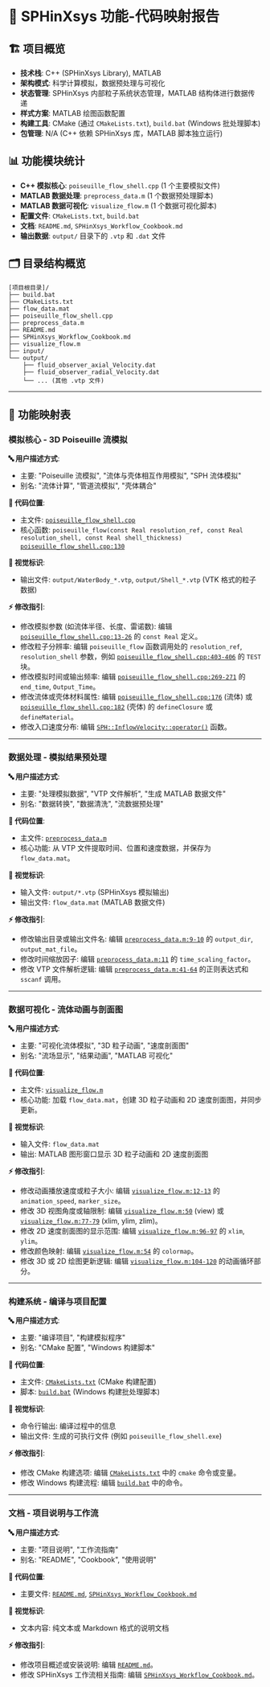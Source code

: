 # 📂 SPHinXsys 功能-代码映射报告

## 🏗️ 项目概览
- **技术栈**: C++ (SPHinXsys Library), MATLAB
- **架构模式**: 科学计算模拟，数据预处理与可视化
- **状态管理**: SPHinXsys 内部粒子系统状态管理，MATLAB 结构体进行数据传递
- **样式方案**: MATLAB 绘图函数配置
- **构建工具**: CMake (通过 `CMakeLists.txt`), `build.bat` (Windows 批处理脚本)
- **包管理**: N/A (C++ 依赖 SPHinXsys 库，MATLAB 脚本独立运行)

## 📊 功能模块统计
- **C++ 模拟核心**: `poiseuille_flow_shell.cpp` (1 个主要模拟文件)
- **MATLAB 数据处理**: `preprocess_data.m` (1 个数据预处理脚本)
- **MATLAB 数据可视化**: `visualize_flow.m` (1 个数据可视化脚本)
- **配置文件**: `CMakeLists.txt`, `build.bat`
- **文档**: `README.md`, `SPHinXsys_Workflow_Cookbook.md`
- **输出数据**: `output/` 目录下的 `.vtp` 和 `.dat` 文件

## 🗂️ 目录结构概览
```
[项目根目录]/
├── build.bat
├── CMakeLists.txt
├── flow_data.mat
├── poiseuille_flow_shell.cpp
├── preprocess_data.m
├── README.md
├── SPHinXsys_Workflow_Cookbook.md
├── visualize_flow.m
├── input/
└── output/
    ├── fluid_observer_axial_Velocity.dat
    ├── fluid_observer_radial_Velocity.dat
    └── ... (其他 .vtp 文件)
```

---

## 🎯 功能映射表

### 模拟核心 - 3D Poiseuille 流模拟

**🔤 用户描述方式**:
- 主要: "Poiseuille 流模拟", "流体与壳体相互作用模拟", "SPH 流体模拟"
- 别名: "流体计算", "管道流模拟", "壳体耦合"

**📍 代码位置**:
- 主文件: [`poiseuille_flow_shell.cpp`](poiseuille_flow_shell.cpp)
- 核心函数: `poiseuille_flow(const Real resolution_ref, const Real resolution_shell, const Real shell_thickness)` [`poiseuille_flow_shell.cpp:130`](poiseuille_flow_shell.cpp:130)

**🎨 视觉标识**:
- 输出文件: `output/WaterBody_*.vtp`, `output/Shell_*.vtp` (VTK 格式的粒子数据)

**⚡ 修改指引**:
- 修改模拟参数 (如流体半径、长度、雷诺数): 编辑 [`poiseuille_flow_shell.cpp:13-26`](poiseuille_flow_shell.cpp:13-26) 的 `const Real` 定义。
- 修改粒子分辨率: 编辑 `poiseuille_flow` 函数调用处的 `resolution_ref`, `resolution_shell` 参数，例如 [`poiseuille_flow_shell.cpp:403-406`](poiseuille_flow_shell.cpp:403-406) 的 `TEST` 块。
- 修改模拟时间或输出频率: 编辑 [`poiseuille_flow_shell.cpp:269-271`](poiseuille_flow_shell.cpp:269-271) 的 `end_time`, `Output_Time`。
- 修改流体或壳体材料属性: 编辑 [`poiseuille_flow_shell.cpp:176`](poiseuille_flow_shell.cpp:176) (流体) 或 [`poiseuille_flow_shell.cpp:182`](poiseuille_flow_shell.cpp:182) (壳体) 的 `defineClosure` 或 `defineMaterial`。
- 修改入口速度分布: 编辑 [`SPH::InflowVelocity::operator()`](poiseuille_flow_shell.cpp:115) 函数。

---

### 数据处理 - 模拟结果预处理

**🔤 用户描述方式**:
- 主要: "处理模拟数据", "VTP 文件解析", "生成 MATLAB 数据文件"
- 别名: "数据转换", "数据清洗", "流数据预处理"

**📍 代码位置**:
- 主文件: [`preprocess_data.m`](preprocess_data.m)
- 核心功能: 从 VTP 文件提取时间、位置和速度数据，并保存为 `flow_data.mat`。

**🎨 视觉标识**:
- 输入文件: `output/*.vtp` (SPHinXsys 模拟输出)
- 输出文件: `flow_data.mat` (MATLAB 数据文件)

**⚡ 修改指引**:
- 修改输出目录或输出文件名: 编辑 [`preprocess_data.m:9-10`](preprocess_data.m:9-10) 的 `output_dir`, `output_mat_file`。
- 修改时间缩放因子: 编辑 [`preprocess_data.m:11`](preprocess_data.m:11) 的 `time_scaling_factor`。
- 修改 VTP 文件解析逻辑: 编辑 [`preprocess_data.m:41-64`](preprocess_data.m:41-64) 的正则表达式和 `sscanf` 调用。

---

### 数据可视化 - 流体动画与剖面图

**🔤 用户描述方式**:
- 主要: "可视化流体模拟", "3D 粒子动画", "速度剖面图"
- 别名: "流场显示", "结果动画", "MATLAB 可视化"

**📍 代码位置**:
- 主文件: [`visualize_flow.m`](visualize_flow.m)
- 核心功能: 加载 `flow_data.mat`，创建 3D 粒子动画和 2D 速度剖面图，并同步更新。

**🎨 视觉标识**:
- 输入文件: `flow_data.mat`
- 输出: MATLAB 图形窗口显示 3D 粒子动画和 2D 速度剖面图

**⚡ 修改指引**:
- 修改动画播放速度或粒子大小: 编辑 [`visualize_flow.m:12-13`](visualize_flow.m:12-13) 的 `animation_speed`, `marker_size`。
- 修改 3D 视图角度或轴限制: 编辑 [`visualize_flow.m:50`](visualize_flow.m:50) (view) 或 [`visualize_flow.m:77-79`](visualize_flow.m:77-79) (xlim, ylim, zlim)。
- 修改 2D 速度剖面图的显示范围: 编辑 [`visualize_flow.m:96-97`](visualize_flow.m:96-97) 的 `xlim`, `ylim`。
- 修改颜色映射: 编辑 [`visualize_flow.m:54`](visualize_flow.m:54) 的 `colormap`。
- 修改 3D 或 2D 绘图更新逻辑: 编辑 [`visualize_flow.m:104-120`](visualize_flow.m:104-120) 的动画循环部分。

---

### 构建系统 - 编译与项目配置

**🔤 用户描述方式**:
- 主要: "编译项目", "构建模拟程序"
- 别名: "CMake 配置", "Windows 构建脚本"

**📍 代码位置**:
- 主文件: [`CMakeLists.txt`](CMakeLists.txt) (CMake 构建配置)
- 脚本: [`build.bat`](build.bat) (Windows 构建批处理脚本)

**🎨 视觉标识**:
- 命令行输出: 编译过程中的信息
- 输出文件: 生成的可执行文件 (例如 `poiseuille_flow_shell.exe`)

**⚡ 修改指引**:
- 修改 CMake 构建选项: 编辑 [`CMakeLists.txt`](CMakeLists.txt) 中的 `cmake` 命令或变量。
- 修改 Windows 构建流程: 编辑 [`build.bat`](build.bat) 中的命令。

---

### 文档 - 项目说明与工作流

**🔤 用户描述方式**:
- 主要: "项目说明", "工作流指南"
- 别名: "README", "Cookbook", "使用说明"

**📍 代码位置**:
- 主要文件: [`README.md`](README.md), [`SPHinXsys_Workflow_Cookbook.md`](SPHinXsys_Workflow_Cookbook.md)

**🎨 视觉标识**:
- 文本内容: 纯文本或 Markdown 格式的说明文档

**⚡ 修改指引**:
- 修改项目概述或安装说明: 编辑 [`README.md`](README.md)。
- 修改 SPHinXsys 工作流相关指南: 编辑 [`SPHinXsys_Workflow_Cookbook.md`](SPHinXsys_Workflow_Cookbook.md)。